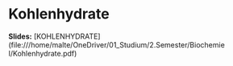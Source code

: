 # Kohlenhydrate
**Slides:** [KOHLENHYDRATE](file:///home/malte/OneDriver/01_Studium/2.Semester/Biochemie I/Kohlenhydrate.pdf)
